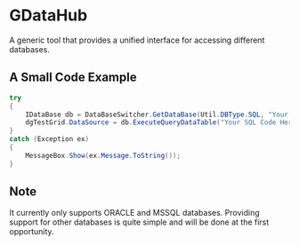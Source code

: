 # GDataHub
A generic tool that provides a unified interface for accessing different databases.

## A Small Code Example

```C#
try
{
    IDataBase db = DataBaseSwitcher.GetDataBase(Util.DBType.SQL, "Your Connection String");
    dgTestGrid.DataSource = db.ExecuteQueryDataTable("Your SQL Code Here");
}
catch (Exception ex)
{
    MessageBox.Show(ex.Message.ToString());
}
```
## Note
It currently only supports ORACLE and MSSQL databases. Providing support for other databases is quite simple and will be done at the first opportunity. 
